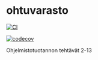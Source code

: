 # ohtuvarasto
[![CI](https://github.com/cameocami/ohtuvarasto/actions/workflows/main.yml/badge.svg)](https://github.com/cameocami/ohtuvarasto/actions/workflows/main.yml)

[![codecov](https://codecov.io/github/cameocami/ohtuvarasto/graph/badge.svg?token=J1D1W6OWSN)](https://codecov.io/github/cameocami/ohtuvarasto)

Ohjelmistotuotannon tehtävät 2-13
